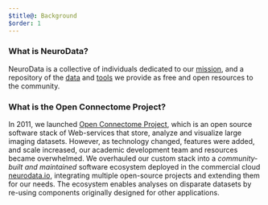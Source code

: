```yaml
---
$title@: Background
$order: 1
---
```


### What is NeuroData?

NeuroData is a collective of individuals dedicated to our <a href="{{g.url('/content/pages/about.html').path}}">mission</a>, and a repository of the <a href="{{g.url('/content/clouds/ndcloud.html').path}}">data</a> and <a href="{{g.url('/content/pages/tools.html').path}}">tools</a> we provide as free and open resources to the community.

### What is the Open Connectome Project?

In 2011, we launched <a href="https://dl.acm.org/citation.cfm?doid=2484838.2484870" target="_blank">Open Connectome Project</a>, which is an open source software stack of Web-services that store, analyze and visualize large imaging datasets. However, as technology changed, features were added, and scale increased, our academic development team and resources became overwhelmed. We overhauled our custom stack into a <em>community-built and maintained</em> software ecosystem deployed in the commercial cloud <a href="https://neurodata.io">neurodata.io</a>, integrating multiple open-source projects and extending them for our needs. The ecosystem enables analyses on disparate datasets by re-using components originally designed for other applications.